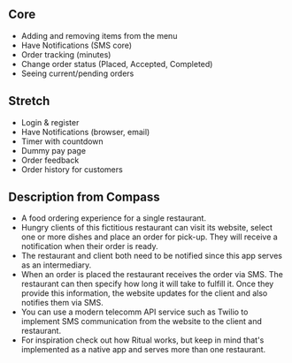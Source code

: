 ## Core
- Adding and removing items from the menu
- Have Notifications (SMS core)
- Order tracking (minutes)
- Change order status (Placed, Accepted, Completed)
- Seeing current/pending orders

## Stretch
- Login & register
- Have Notifications (browser, email)
- Timer with countdown
- Dummy pay page
- Order feedback
- Order history for customers

## Description from Compass
 - A food ordering experience for a single restaurant. 
 - Hungry clients of this fictitious restaurant can visit its website, select one or more dishes and place an order for pick-up. They will receive a notification when their order is ready.
 - The restaurant and client both need to be notified since this app serves as an intermediary.
 - When an order is placed the restaurant receives the order via SMS. The restaurant can then specify how long it will take to fulfill it. Once they provide this information, the website updates for the client and also notifies them via SMS.
 - You can use a modern telecomm API service such as Twilio to implement SMS communication from the website to the client and restaurant.
 - For inspiration check out how Ritual works, but keep in mind that's implemented as a native app and serves more than one restaurant.